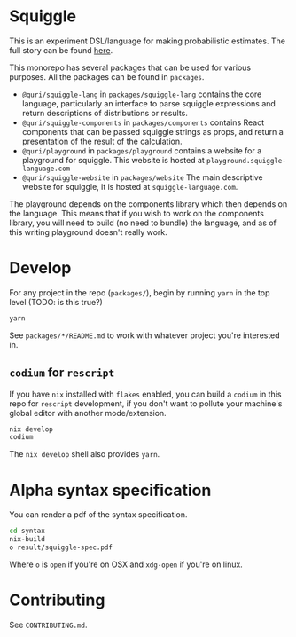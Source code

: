 # Squiggle

This is an experiment DSL/language for making probabilistic estimates. The full story can be found [here](https://www.lesswrong.com/s/rDe8QE5NvXcZYzgZ3). 

This monorepo has several packages that can be used for various purposes. All 
the packages can be found in `packages`.

- `@quri/squiggle-lang` in `packages/squiggle-lang` contains the core language, particularly
an interface to parse squiggle expressions and return descriptions of distributions
or results.
- `@quri/squiggle-components` in `packages/components` contains React components that
can be passed squiggle strings as props, and return a presentation of the result
of the calculation.
- `@quri/playground` in `packages/playground` contains a website for a playground
for squiggle. This website is hosted at `playground.squiggle-language.com`
- `@quri/squiggle-website` in `packages/website` The main descriptive website for squiggle,
it is hosted at `squiggle-language.com`.

The playground depends on the components library which then depends on the language. This means that if you wish to work on the components library, you will need to build (no need to bundle) the language, and as of this writing playground doesn't really work.

# Develop

For any project in the repo (`packages/`), begin by running `yarn` in the top level (TODO: is this true?) 

``` sh
yarn
```

See `packages/*/README.md` to work with whatever project you're interested in. 

## `codium` for `rescript` 

If you have `nix` installed with `flakes` enabled, you can build a `codium` in this repo for `rescript` development, if you don't want to pollute your machine's global editor with another mode/extension. 

``` sh
nix develop
codium 
```

The `nix develop` shell also provides `yarn`. 

# Alpha syntax specification

You can render a pdf of the syntax specification. 
``` sh
cd syntax
nix-build
o result/squiggle-spec.pdf
```

Where `o` is `open` if you're on OSX and `xdg-open` if you're on linux. 

# Contributing
See `CONTRIBUTING.md`. 
